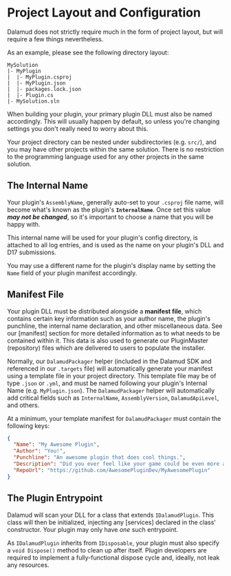 # Project Layout and Configuration

Dalamud does not strictly require much in the form of project layout, but will
require a few things nevertheless.

As an example, please see the following directory layout:

    MySolution
    |- MyPlugin
    |  |- MyPlugin.csproj
    |  |- MyPlugin.json
    |  |- packages.lock.json
    |  |- Plugin.cs
    |- MySolution.sln

When building your plugin, your primary plugin DLL must also be named
accordingly. This will usually happen by default, so unless you're changing
settings you don't really need to worry about this.

Your project directory can be nested under subdirectories (e.g. `src/`), and you
may have other projects within the same solution. There is no restriction to the
programming language used for any other projects in the same solution.

## The Internal Name

Your plugin's `AssemblyName`, generally auto-set to your `.csproj` file name,
will become what's known as the plugin's **`InternalName`**. Once set this value
**_may not be changed_**, so it's important to choose a name that you will be
happy with.

This internal name will be used for your plugin's config directory, is attached
to all log entries, and is used as the name on your plugin's DLL and D17
submissions.

You may use a different name for the plugin's display name by setting the `Name`
field of your plugin manifest accordingly.

## Manifest File

Your plugin DLL must be distributed alongside a **manifest file**, which
contains certain key information such as your author name, the plugin's
punchline, the internal name declaration, and other miscellaneous data. See our
\[manifest] section for more detailed information as to what needs to be
contained within it. This data is also used to generate our PluginMaster
(repository) files which are delivered to users to populate the installer.

Normally, our `DalamudPackager` helper (included in the Dalamud SDK and
referenced in our `.targets` file) will automatically generate your manifest
using a template file in your project directory. This template file may be of
type `.json` or `.yml`, and must be named following your plugin's Internal Name
(e.g. `MyPlugin.json`). The `DalamudPackager` helper will automatically add
critical fields such as `InternalName`, `AssemblyVersion`, `DalamudApiLevel`,
and others.

At a minimum, your template manifest for `DalamudPackager` must contain the
following keys:

```json
{
  "Name": "My Awesome Plugin",
  "Author": "You!",
  "Punchline": "An awesome plugin that does cool things.",
  "Description": "Did you ever feel like your game could be even more awesome? This plugin is the answer!",
  "RepoUrl": "https://github.com/AwesomePluginDev/MyAwesomePlugin"
}
```

## The Plugin Entrypoint

Dalamud will scan your DLL for a class that extends `IDalamudPlugin`. This class
will then be initialized, injecting any \[services] declared in the class'
constructor. Your plugin may only have _one_ such entrypoint.

As `IDalamudPlugin` inherits from `IDisposable`, your plugin must also specify a
`void Dispose()` method to clean up after itself. Plugin developers are required
to implement a fully-functional dispose cycle and, ideally, not leak any
resources.
